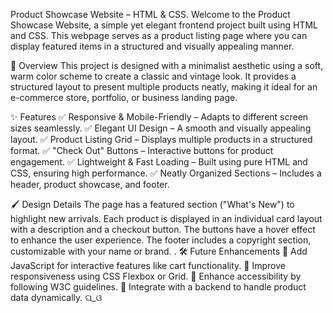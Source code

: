 Product Showcase Website – HTML & CSS.
Welcome to the Product Showcase Website, a simple yet elegant frontend project built using HTML and CSS. This webpage serves as a product listing page where you can display featured items in a structured and visually appealing manner.

🎨 Overview
This project is designed with a minimalist aesthetic using a soft, warm color scheme to create a classic and vintage look. It provides a structured layout to present multiple products neatly, making it ideal for an e-commerce store, portfolio, or business landing page.

✨ Features
✅ Responsive & Mobile-Friendly – Adapts to different screen sizes seamlessly.
✅ Elegant UI Design – A smooth and visually appealing layout.
✅ Product Listing Grid – Displays multiple products in a structured format.
✅ "Check Out" Buttons – Interactive buttons for product engagement.
✅ Lightweight & Fast Loading – Built using pure HTML and CSS, ensuring high performance.
✅ Neatly Organized Sections – Includes a header, product showcase, and footer.

🖌️ Design Details
The page has a featured section ("What's New") to highlight new arrivals.
Each product is displayed in an individual card layout with a description and a checkout button.
The buttons have a hover effect to enhance the user experience.
The footer includes a copyright section, customizable with your name or brand.
.
🛠️ Future Enhancements
🔹 Add JavaScript for interactive features like cart functionality.
🔹 Improve responsiveness using CSS Flexbox or Grid.
🔹 Enhance accessibility by following W3C guidelines.
🔹 Integrate with a backend to handle product data dynamically.
ଘ_ଓ


